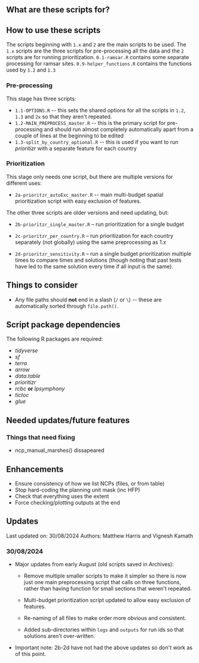 ## What are these scripts for?

## How to use these scripts

The scripts beginning with `1.x` and `2` are the main scripts to be used. The `1.x` scripts are the three scripts for pre-processing all the data and the `2` scripts are for running prioritization. `0.1-ramsar.R` contains some separate processing for ramsar sites. `0.9-helper_functions.R` contains the functions used by `1.2` and `1.3`

### Pre-processing

This stage has three scripts:

-   `1.1-OPTIONS.R` -- this sets the shared options for all the scripts in `1.2`, `1.3` and `2x` so that they aren't repeated.
-   `1.2-MAIN_PREPROCESS_master.R` -- this is the primary script for pre-processing and should run almost completely automatically apart from a couple of lines at the beginning to be edited
-   `1.3-split_by_country_optional.R` -- this is used if you want to run *prioritizr* with a separate feature for each country

### Prioritization

This stage only needs one script, but there are multiple versions for different uses:

-   `2a-prioritzr_autoExc_master.R` -- main multi-budget spatial prioritization script with easy exclusion of features.

The other three scripts are older versions and need updating, but:

-   `2b-prioritzr_single_master.R` – run prioritization for a single budget

-   `2c-prioritzr_per_country.R` – run prioritization for each country separately (not globally) using the same preprocessing as 1.x

-   `2d-prioritzr_sensitivity.R` – run a single budget prioritization multiple times to compare times and solutions (though noting that past tests have led to the same solution every time if all input is the same).

## Things to consider

-   Any file paths should **not** end in a slash (`/` or `\`) -- these are automatically sorted through `file.path()`.

## Script package dependencies

The following R packages are required:

-   *tidyverse*
-   *sf*
-   *terra*
-   *arrow*
-   *data.table*
-   *prioritizr*
-   *rcbc* **or** *lpsymphony*
-   *tictoc*
-   *glue*

## Needed updates/future features

### Things that need fixing

-   ncp_manual_marshes() dissapeared

## Enhancements

-   Ensure consistency of how we list NCPs (files, or from table)
-   Stop hard-coding the planning unit mask (inc HFP)
-   Check that everything uses the extent
-   Force checking/plotting outputs at the end

## Updates

Last updated on: 30/08/2024 Authors: Matthew Harris and Vignesh Kamath

### 30/08/2024

-   Major updates from early August (old scripts saved in Archives):

    -   Remove multiple smaller scripts to make it simpler so there is now just one main preprocessing script that calls on three functions, rather than having function for small sections that weren't repeated.

    -   Multi-budget prioritization script updated to allow easy exclusion of features.

    -   Re-naming of all files to make order more obvious and consistent.

    -   Added sub-directories within `logs` and `outputs` for run ids so that solutions aren't over-written.

-   Important note: 2b-2d have not had the above updates so don't work as of this point.
